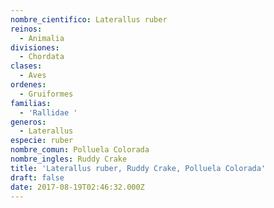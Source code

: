 ```yaml
---
nombre_cientifico: Laterallus ruber
reinos:
  - Animalia
divisiones:
  - Chordata
clases:
  - Aves
ordenes:
  - Gruiformes
familias:
  - 'Rallidae '
generos:
  - Laterallus
especie: ruber
nombre_comun: Polluela Colorada
nombre_ingles: Ruddy Crake
title: 'Laterallus ruber, Ruddy Crake, Polluela Colorada'
draft: false
date: 2017-08-19T02:46:32.000Z
---
```


